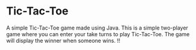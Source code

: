 # Tic-Tac-Toe
A simple Tic-Tac-Toe game made using Java. This is a simple two-player game where you can enter your take turns to play Tic-Tac-Toe. The game will display the winner when someone wins. !!
